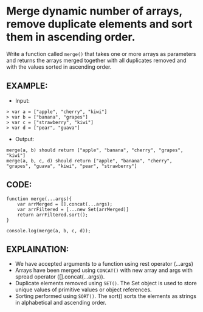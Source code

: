 # Merge dynamic number of arrays, remove duplicate elements and sort them in ascending order.

Write a function called `merge()` that takes one or more arrays as parameters and returns the arrays merged together with all duplicates removed and with the values sorted in ascending order.

## EXAMPLE:

- Input:

```
> var a = ["apple", "cherry", "kiwi"]
> var b = ["banana", "grapes"]
> var c = ["strawberry", "kiwi"]
> var d = ["pear", "guava"]
```

- Output:

```
merge(a, b) should return ["apple", "banana", "cherry", "grapes", "kiwi"]
merge(a, b, c, d) should return ["apple", "banana", "cherry", "grapes", "guava", "kiwi", "pear", "strawberry"]
```

## CODE:

```
function merge(...args){
    var arrMerged = [].concat(...args);
    var arrFiltered = [...new Set(arrMerged)]
    return arrFiltered.sort();
}

console.log(merge(a, b, c, d));
```

## EXPLAINATION:

- We have accepted arguments to a function using rest operator (...args)
- Arrays have been merged using `CONCAT()` with new array and args with spread operator ([].concat(...args)).
- Duplicate elements removed using `SET()`. The Set object is used to store unique values of primitive values or object references.
- Sorting performed using `SORT()`. The sort() sorts the elements as strings in alphabetical and ascending order.
